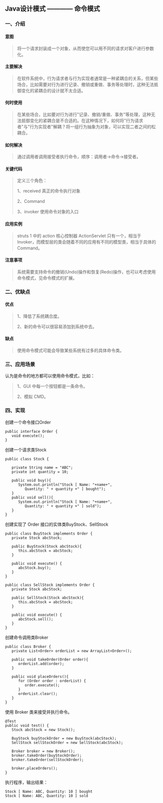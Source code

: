 ## Java设计模式 ———— 命令模式

###  一、介绍

#### 意图

> 将一个请求封装成一个对象，从而使您可以用不同的请求对客户进行参数化。

#### 主要解决

> 在软件系统中，行为请求者与行为实现者通常是一种紧耦合的关系，但某些场合，比如需要对行为进行记录、撤销或重做、事务等处理时，这种无法抵御变化的紧耦合的设计就不太合适。

#### 何时使用

> 在某些场合，比如要对行为进行"记录、撤销/重做、事务"等处理，这种无法抵御变化的紧耦合是不合适的。在这种情况下，如何将"行为请求者"与"行为实现者"解耦？将一组行为抽象为对象，可以实现二者之间的松耦合。

#### 如何解决

> 通过调用者调用接受者执行命令，顺序：调用者→命令→接受者。

#### 关键代码

> 定义三个角色：
>
> 1、received 真正的命令执行对象
>
> 2、Command 
>
> 3、invoker 使用命令对象的入口

#### 应用实例

> struts 1 中的 action 核心控制器 ActionServlet 只有一个，相当于 Invoker，而模型层的类会随着不同的应用有不同的模型类，相当于具体的 Command。

#### 注意事项

> 系统需要支持命令的撤销(Undo)操作和恢复(Redo)操作，也可以考虑使用命令模式，见命令模式的扩展。

### 二、优缺点

#### 优点

> 1、降低了系统耦合度。 
>
> 2、新的命令可以很容易添加到系统中去。

#### 缺点

> 使用命令模式可能会导致某些系统有过多的具体命令类。

### 三、应用场景

认为是命令的地方都可以使用命令模式，比如： 
> 1、GUI 中每一个按钮都是一条命令。 
>
> 2、模拟 CMD。

### 四、实现

创建一个命令接口Order

    public interface Order {
       void execute();
    }

创建一个请求类Stock
    
    public class Stock {
       
       private String name = "ABC";
       private int quantity = 10;
     
       public void buy(){
          System.out.println("Stock [ Name: "+name+", 
             Quantity: " + quantity +" ] bought");
       }
       public void sell(){
          System.out.println("Stock [ Name: "+name+", 
             Quantity: " + quantity +" ] sold");
       }
    }

创建实现了 Order 接口的实体类BuyStock、SellStock

    public class BuyStock implements Order {
       private Stock abcStock;
     
       public BuyStock(Stock abcStock){
          this.abcStock = abcStock;
       }
     
       public void execute() {
          abcStock.buy();
       }
    }
     
    public class SellStock implements Order {
       private Stock abcStock;
     
       public SellStock(Stock abcStock){
          this.abcStock = abcStock;
       }
     
       public void execute() {
          abcStock.sell();
       }
    }

创建命令调用类Broker
 
    public class Broker {
       private List<Order> orderList = new ArrayList<Order>(); 
     
       public void takeOrder(Order order){
          orderList.add(order);      
       }
     
       public void placeOrders(){
          for (Order order : orderList) {
             order.execute();
          }
          orderList.clear();
       }
    }

使用 Broker 类来接受并执行命令。

    @Test
    public void test() {
       Stock abcStock = new Stock();
       
       BuyStock buyStockOrder = new BuyStock(abcStock);
       SellStock sellStockOrder = new SellStock(abcStock);
      
       Broker broker = new Broker();
       broker.takeOrder(buyStockOrder);
       broker.takeOrder(sellStockOrder);
       
       broker.placeOrders();
    }
 
执行程序，输出结果：

    Stock [ Name: ABC, Quantity: 10 ] bought
    Stock [ Name: ABC, Quantity: 10 ] sold

